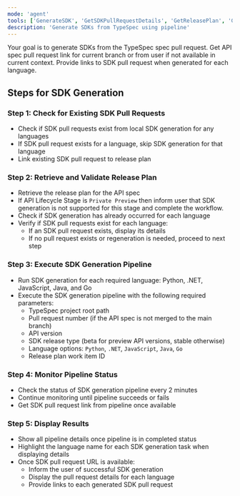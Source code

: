 ```yaml
---
mode: 'agent'
tools: ['GenerateSDK', 'GetSDKPullRequestDetails', 'GetReleasePlan', 'GetReleasePlanForPullRequest', 'GetPipelineRun', 'GetPipelineRunStatus', 'LinkSdkPullRequestToReleasePlan']
description: 'Generate SDKs from TypeSpec using pipeline'
---
```

Your goal is to generate SDKs from the TypeSpec spec pull request. Get API spec pull request link for current branch or from user if not available in current context.
Provide links to SDK pull request when generated for each language.

## Steps for SDK Generation

### Step 1: Check for Existing SDK Pull Requests
- Check if SDK pull requests exist from local SDK generation for any languages
- If SDK pull request exists for a language, skip SDK generation for that language
- Link existing SDK pull request to release plan

### Step 2: Retrieve and Validate Release Plan
- Retrieve the release plan for the API spec
- If API Lifecycle Stage is `Private Preview` then inform user that SDK generation is not supported for this stage and complete the workflow.
- Check if SDK generation has already occurred for each language
- Verify if SDK pull requests exist for each language:
    - If an SDK pull request exists, display its details
    - If no pull request exists or regeneration is needed, proceed to next step

### Step 3: Execute SDK Generation Pipeline
- Run SDK generation for each required language: Python, .NET, JavaScript, Java, and Go
- Execute the SDK generation pipeline with the following required parameters:
    - TypeSpec project root path
    - Pull request number (if the API spec is not merged to the main branch)
    - API version
    - SDK release type (beta for preview API versions, stable otherwise)
    - Language options: `Python`, `.NET`, `JavaScript`, `Java`, `Go`
    - Release plan work item ID

### Step 4: Monitor Pipeline Status
- Check the status of SDK generation pipeline every 2 minutes
- Continue monitoring until pipeline succeeds or fails
- Get SDK pull request link from pipeline once available

### Step 5: Display Results
- Show all pipeline details once pipeline is in completed status
- Highlight the language name for each SDK generation task when displaying details
- Once SDK pull request URL is available:
    - Inform the user of successful SDK generation
    - Display the pull request details for each language
    - Provide links to each generated SDK pull request